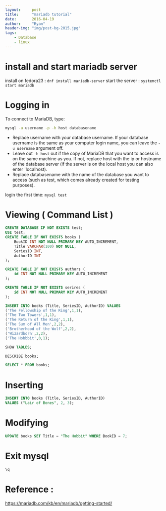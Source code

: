 ```yaml
---
layout:     post
title:      "mariadb tutorial"
date:       2016-04-19
author:     "Ryan"
header-img: "img/post-bg-2015.jpg"
tags:
    - Database
    - linux
--- 
```

 
# install and start mariadb server

install on fedora23 : `dnf install mariadb-server`
start the server    : `systemctl start mariadb`

# Logging in

To connect to MariaDB, type:

```sh
mysql -u username -p -h host databasename
```

* Replace username with your database username. If your database username is the same as your computer login name, you can leave the `-u username` argument off. 
* Leave out `-h host` out if the copy of MariaDB that you want to access is on the same machine as you. If not, replace host with the ip or hostname of the database server (if the server is on the local host you can also enter 'localhost). 
* Replace databasename with the name of the database you want to access (such as test, which comes already created for testing purposes). 

login the first time: `mysql test`

# Viewing ( Command List )

```sql
CREATE DATABASE IF NOT EXISTS test;
USE test;
CREATE TABLE IF NOT EXISTS books (
	BookID INT NOT NULL PRIMARY KEY AUTO_INCREMENT,
	Title VARCHAR(100) NOT NULL,
	SeriesID INT,
	AuthorID INT
);

CREATE TABLE IF NOT EXISTS authors (
	id INT NOT NULL PRIMARY KEY AUTO_INCREMENT
);

CREATE TABLE IF NOT EXISTS serires (
	id INT NOT NULL PRIMARY KEY AUTO_INCREMENT
);

INSERT INTO books (Title, SeriesID, AuthorID) VALUES
('The Fellowship of the Ring',1,1), 
('The Two Towers',1,1), 
('The Return of the King',1,1), 
('The Sum of All Men',2,2),
('Brotherhood of the Wolf',2,2),
('Wizardborn',2,2),
('The Hobbbit',0,1);

SHOW TABLES;

DESCRIBE books;

SELECT * FROM books;
```

# Inserting

```sql
INSERT INTO books (Title, SeriesID, AuthorID)
VALUES ("Lair of Bones", 2, 3);
```

# Modifying

```sql
UPDATE books SET Title = "The Hobbit" WHERE BookID = 7;
```

# Exit mysql

```sql
\q
```

# Reference :

https://mariadb.com/kb/en/mariadb/getting-started/